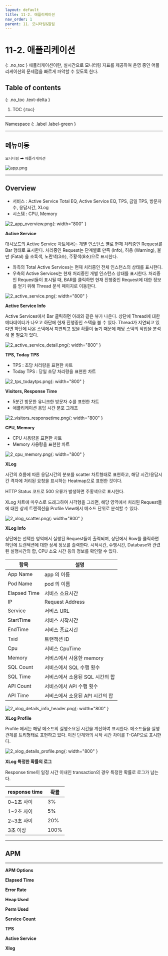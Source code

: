 ```yaml
---
layout: default
title: 11-2. 애플리케이션
nav_order: 1
parent: 11. 모니터링&알림
---
```


# 11-2. 애플리케이션
{: .no_toc }
애플리케이션이란, 실시간으로 모니터링 지표를 제공하여 운영 중인 어플리케이션의 문제점을 빠르게 파악할 수 있도록 한다.

## Table of contents
{: .no_toc .text-delta }

1. TOC
{:toc}

---

<div class="code-example" markdown="1">
Namespace
{: .label .label-green }
</div>

---

## 메뉴이동
`모니터링` ➡ `애플리케이션`

![app.png](/assets/images/monitoring/app.png)

---

## Overview
- 서비스 : Active Service Total EQ, Active Service EQ, TPS, 금일 TPS, 방문자수, 응답시간, XLog
- 시스템 : CPU, Memory

![2_app_overview.png](/assets/images/monitoring/2_app_overview.png){: width="800" }


**Active Service**

대시보드의 Active Service 차트에서는 개별 인스턴스 별로 현재 처리중인 Request를 Bar 형태로 표시한다. 처리중인 Request는 단계별로 만족 (Info), 허용 (Warning), 불만 (Fatal) 을 초록색, 노란색(3초), 주황색(8초)으로 표시한다.

- 좌측의 Total Active Services는 현재 처리중인 전체 인스턴스의 상태를 표시한다.
- 우측의 Active Services는 현재 처리중인 개별 인스턴스 상태를 표시한다.
처리중인 Request들이 표시될 때, BAR를 클릭하면 현재 진행중인 Request에 대한 정보를 얻기 위해 Thread 분석 페이지로 이동한다.

![2_active_service.png](/assets/images/monitoring/2_active_service.png){: width="800" }

**Active Service Info**

Active Services에서 Bar 클릭하면 아래와 같은 뷰가 나온다. 상단에 Thread에 대한 메타데이터가 나오고 하단에 현재 진행중인 스택을 볼 수 있다. Thread가 지연되고 있다면 하단에 나온 스택에서 지연되고 있을 확률이 높기 때문에 해당 스택의 작업을 분석해 볼 필요가 있다.


![2_active_service_detail.png](/assets/images/monitoring/2_active_service_detail.png){: width="800" }

**TPS, Today TPS**

- TPS : 초당 처리량을 표현한 차트
- Today TPS : 당일 초당 처리량을 표현한 차트

![2_tps_todaytps.png](/assets/images/monitoring/2_tps_todaytps.png){: width="800" }

**Visitors, Response Time**

- 5분간 방문한 유니크한 방문자 수를 표현한 차트
- 애플리케이션 응답 시간 분포 그래프

![2_visitors_responsetime.png](/assets/images/monitoring/2_visitors_responsetime.png){: width="800" }

**CPU, Memory**

- CPU 사용량을 표현한 차트
- Memory 사용량을 표현한 차트

![2_cpu_memory.png](/assets/images/monitoring/2_cpu_memory.png){: width="800" }

**XLog**

시간의 흐름에 따른 응답시간의 분포를 scatter 차트형태로 표현하고, 해당 시간/응답시간 격자에 처리된 요청을 표시하는 Heatmap으로 표현한 것이다.

HTTP Status 코드로 500 오류가 발생하면 주황색으로 표시한다.

XLog 차트에 마우스로 드래그하여 사각형을 그리면, 해당 영역에서 처리된 Request들에 대한 상세 트랜잭션을 Profile View에서 메소드 단위로 분석할 수 있다.

![2_xlog_scatter.png](/assets/images/monitoring/2_xlog_scatter.png){: width="800" }

**XLog Info**

상단에는 선택한 영역에서 실행된 Request들이 출력되며, 상단에서 Row를 클릭하면 하단에 트랜잭션에 대한 상세 정보를 출력한다. 시작시간, 수행시간, Database와 관련된 실행시간의 합, CPU 소요 시간 등의 정보를 확인할 수 있다.

| 항목  | 설명  |
|---|---|
| App Name  | app 의 이름  |
| Pod Name  |  pod 의 이름 |
| Elapsed Time | 서비스 소요시간  |
| IP  | Request Address  |
| Service  | 서비스 URL  |
| StartTime  | 서비스 시작시간 |
| EndTime  | 서비스 종료시간  |
| Txid  | 트랜잭션 ID  |
| Cpu  | 서비스 CpuTime  |
| Memory  | 서비스에서 사용한 memory  |
| SQL Count  | 서비스에서 SQL 수행 횟수  |
| SQL Time   | 서비스에서 소용된 SQL 시간의 합  |
| API Count  | 서비스에서 API 수행 횟수  |
| API Time  | 서비스에서 소용된 API 시간의 합  |

![2_xlog_details_info_header.png](/assets/images/monitoring/2_xlog_details_info_header.png){: width="800" }

**XLog Profile**

Profile 에서는 해당 메소드의 실행소요된 시간을 계산하여 표시한다. 메소드들을 실행 관계를 트리형태로 표현하고 있다. 이전 단계와의 시작 시간 차이를 T-GAP으로 표시한다.

![2_xlog_details_profile.png](/assets/images/monitoring/2_xlog_details_profile.png){: width="800" }

**XLog 특정한 확률의 로그**

Response time이 일정 시간 이내인 transaction의 경우 특정한 확률로 로그가 남는다.

| response time  | 확률 |
|---|---|
| 0~1초 사이  | 3%  |
| 1~2초 사이  | 5% |
| 2~3초 사이 | 20%  |
| 3초 이상  | 100%  |

---

## APM

---

**APM Options**

**Elapsed Time**

**Error Rate**

**Heap Used**

**Perm Used**

**Service Count**

**TPS**

**Active Service**

**Xlog**